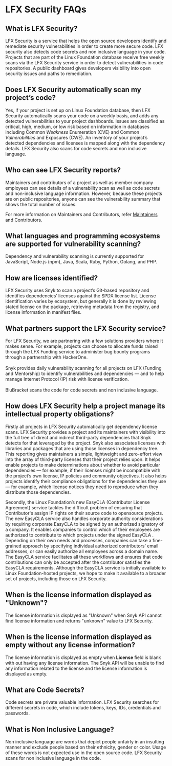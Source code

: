# LFX Security FAQs

## What is LFX Security? <a href="#vulnerabilitydetectionfaqs-whatiscommunitybridgevulnerabilitydetection" id="vulnerabilitydetectionfaqs-whatiscommunitybridgevulnerabilitydetection"></a>

LFX Security is a service that helps the open source developers identify and remediate security vulnerabilities in order to create more secure code. LFX security also detects code secrets and non inclusive language in your code. Projects that are part of the Linux Foundation database receive free weekly scans via the LFX Security service in order to detect vulnerabilities in code repositories. A public dashboard gives developers visibility into open security issues and paths to remediation.

## Does LFX Security automatically scan my project’s code? <a href="#vulnerabilitydetectionfaqs-doescommunitybridgeautomaticallyscanmyprojectscode" id="vulnerabilitydetectionfaqs-doescommunitybridgeautomaticallyscanmyprojectscode"></a>

Yes, if your project is set up on Linux Foundation database, then LFX Security automatically scans your code on a weekly basis, and adds any detected vulnerabilities to your project dashboards. Issues are classified as critical, high, medium, or low risk based on information in databases including  Common _Weakness_ Enumeration (CVE) and Common _Vulnerabilities_ and Exposures (CWE). An inventory of your project’s detected dependencies and licenses is mapped along with the dependency details. LFX Security also scans for code secrets and non inclusive language.&#x20;

## Who can see LFX Security  reports?

Maintainers and contributors of a project as well as member company employees can see details of a vulnerability scan as well as code secrets and non-inclusive language information. However, because these projects are on public repositories, anyone can see the vulnerability summary that shows the total number of issues.

For more information on Maintainers and Contributors, refer [Maintainers ](lfx-security-faqs.md#vulnerabilitydetectionfaqs-whatiscommunitybridgevulnerabilitydetection)and Contributors.&#x20;

## What languages and programming ecosystems are supported for vulnerability scanning? <a href="#vulnerabilitydetectionfaqs-whatlanguagesandprogrammingecosystemsaresupportedforscanning" id="vulnerabilitydetectionfaqs-whatlanguagesandprogrammingecosystemsaresupportedforscanning"></a>

Dependency and vulnerability scanning is currently supported for JavaScript, Node.js (npm), Java, Scala, Ruby, Python, Golang, and PHP.

## How are licenses identified? <a href="#vulnerabilitydetectionfaqs-howarelicensesidentified" id="vulnerabilitydetectionfaqs-howarelicensesidentified"></a>

LFX Security uses Snyk to scan a project’s Git-based repository and identifies dependencies’ licenses against the SPDX license list. License identification varies by ecosystem, but generally it is done by reviewing stated license on the package, retrieving metadata from the registry, and license information in manifest files.

## What partners support the LFX Security service? <a href="#vulnerabilitydetectionfaqs-whatpartnerssupportthecommunitybridgevulnerabilitydetectionservice" id="vulnerabilitydetectionfaqs-whatpartnerssupportthecommunitybridgevulnerabilitydetectionservice"></a>

For LFX Security, we are partnering with a few solutions providers where it makes sense. For example, projects can choose to allocate funds raised through the LFX Funding service to administer bug bounty programs through a partnership with HackerOne. \
\
Snyk provides daily vulnerability scanning for all projects on LFX (Funding and Mentorship) to identify vulnerabilities and dependencies — and to help manage Internet Protocol (IP) risk with license verification.\
\
BluBracket scans the code for code secrets and non inclusive language.&#x20;

## How does LFX Security help a project manage its intellectual property obligations? <a href="#vulnerabilitydetectionfaqs-howdoescommunitybridgehelpaprojectmanageitsintellectualpropertyobligation" id="vulnerabilitydetectionfaqs-howdoescommunitybridgehelpaprojectmanageitsintellectualpropertyobligation"></a>

Firstly all projects in LFX Security automatically get dependency license scans. LFX Security  provides a project and its maintainers with visibility into the full tree of direct and indirect third-party dependencies that Snyk detects for that leveraged by the project. Snyk also associates licenses with libraries and packages that are using those licenses in dependency tree. This reporting gives maintainers a simple, lightweight and zero-effort view into the array of third-party licenses that their project relies upon. It helps enable projects to make determinations about whether to avoid particular dependencies — for example, if their licenses might be incompatible with the project’s own license, IP policies and community objectives. It also helps projects identify their compliance obligations for the dependencies they use — for example, which license notices they need to reproduce when they distribute those dependencies.

Secondly, the Linux Foundation’s new EasyCLA (Contributor License Agreement) service tackles the difficult problem of ensuring that Contributor's assign IP rights on their source code to opensource projects. The new EasyCLA service also handles corporate authority considerations by requiring corporate EasyCLA to be signed by an authorized signatory of a company. It enables companies to control which of their employees are authorized to contribute to which projects under the signed EasyCLA . Depending on their own needs and processes, companies can take a fine-grained approach by specifying individual authorized contributors’ email addresses, or can easily authorize all employees across a domain name. The EasyCLA service facilitates all these workflows and ensures that code contributions can only be accepted after the contributor satisfies the EasyCLA requirements. Although the EasyCLA service is initially available to Linux Foundation-hosted projects, we hope to make it available to a broader set of projects, including those on LFX Security.

## When is the license information displayed as "Unknown"? <a href="#vulnerabilitydetectionfaqs-howdoescommunitybridgehelpaprojectmanageitsintellectualpropertyobligation" id="vulnerabilitydetectionfaqs-howdoescommunitybridgehelpaprojectmanageitsintellectualpropertyobligation"></a>

The license information is displayed as "Unknown" when Snyk API cannot find license information and returns "unknown" value to LFX Security.

## When is the license information displayed as empty without any license information? <a href="#vulnerabilitydetectionfaqs-howdoescommunitybridgehelpaprojectmanageitsintellectualpropertyobligation" id="vulnerabilitydetectionfaqs-howdoescommunitybridgehelpaprojectmanageitsintellectualpropertyobligation"></a>

The license information is displayed as empty when **License** field is blank with out having any license information. The Snyk API will be unable to find any information related to the license and the license information is displayed as empty.

## What are Code Secrets?

Code secrets are private valuable information. LFX Security searches for different secrets in code, which include tokens, keys, IDs, credentials and passwords.

## What is Non Inclusive Language?

Non inclusive language are words that depict people unfairly in an insulting manner and exclude people based on their ethnicity, gender or color. Usage of these words is not expected use in the open source code. LFX Security scans for non inclusive language in the code.&#x20;
